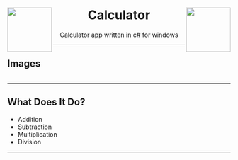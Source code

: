 <h1 align="center"><img src="./images/mainlogo.ico" align="left" width="100" height="100"> Calculator <img src="./images/mainlogo.ico" align="right" width="100" height="100"></h1>
<p align="center">Calculator app written in c# for windows</p>

----

## Images

<img src="">

----

## What Does It Do?

- Addition
- Subtraction
- Multiplication
- Division

----
